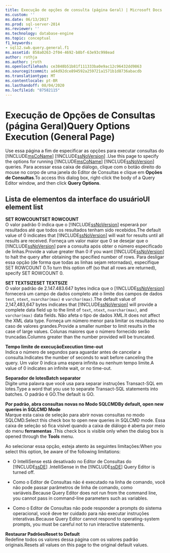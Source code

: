 ```yaml
---
title: Execução de opções de consulta (página Geral) | Microsoft Docs
ms.custom: ''
ms.date: 06/13/2017
ms.prod: sql-server-2014
ms.reviewer: ''
ms.technology: database-engine
ms.topic: conceptual
f1_keywords:
- sql12.swb.query.general.f1
ms.assetid: 858a0263-2f04-4692-b8bf-63e93c998ead
author: rothja
ms.author: jroth
ms.openlocfilehash: ce3848b51b81f111333ba0e9ac12c96432dd9863
ms.sourcegitcommit: ad4d92dce894592a259721a1571b1d8736abacdb
ms.translationtype: MT
ms.contentlocale: pt-BR
ms.lasthandoff: 08/04/2020
ms.locfileid: "87582115"
---
```

# <a name="query-options-execution-general-page"></a><span data-ttu-id="6fabd-102">Execução de Opções de Consultas (página Geral)</span><span class="sxs-lookup"><span data-stu-id="6fabd-102">Query Options Execution (General Page)</span></span>
  <span data-ttu-id="6fabd-103">Use essa página a fim de especificar as opções para executar consultas do [!INCLUDE[msCoName](../includes/msconame-md.md)] [!INCLUDE[ssNoVersion](../includes/ssnoversion-md.md)] .</span><span class="sxs-lookup"><span data-stu-id="6fabd-103">Use this page to specify the options for running [!INCLUDE[msCoName](../includes/msconame-md.md)] [!INCLUDE[ssNoVersion](../includes/ssnoversion-md.md)] queries.</span></span> <span data-ttu-id="6fabd-104">Para acessar essa caixa de diálogo, clique com o botão direito do mouse no corpo de uma janela do Editor de Consultas e clique em **Opções de Consultas**.</span><span class="sxs-lookup"><span data-stu-id="6fabd-104">To access this dialog box, right-click the body of a Query Editor window, and then click **Query Options**.</span></span>  
  
## <a name="ui-element-list"></a><span data-ttu-id="6fabd-105">Lista de elementos da interface do usuário</span><span class="sxs-lookup"><span data-stu-id="6fabd-105">UI element list</span></span>  
 <span data-ttu-id="6fabd-106">**SET ROWCOUNT**</span><span class="sxs-lookup"><span data-stu-id="6fabd-106">**SET ROWCOUNT**</span></span>  
 <span data-ttu-id="6fabd-107">O valor padrão 0 indica que o [!INCLUDE[ssNoVersion](../includes/ssnoversion-md.md)] esperará por resultados até que todos os resultados tenham sido recebidos.</span><span class="sxs-lookup"><span data-stu-id="6fabd-107">The default value of 0 indicates that [!INCLUDE[ssNoVersion](../includes/ssnoversion-md.md)] will wait for results until all results are received.</span></span> <span data-ttu-id="6fabd-108">Forneça um valor maior que 0 se desejar que o [!INCLUDE[ssNoVersion](../includes/ssnoversion-md.md)] pare a consulta após obter o número especificado de linhas.</span><span class="sxs-lookup"><span data-stu-id="6fabd-108">Provide a value greater than 0 if you want [!INCLUDE[ssNoVersion](../includes/ssnoversion-md.md)] to halt the query after obtaining the specified number of rows.</span></span> <span data-ttu-id="6fabd-109">Para desligar essa opção (de forma que todas as linhas sejam retornadas), especifique SET ROWCOUNT 0.</span><span class="sxs-lookup"><span data-stu-id="6fabd-109">To turn this option off (so that all rows are returned), specify SET ROWCOUNT 0.</span></span>  
  
 <span data-ttu-id="6fabd-110">**SET TEXTSIZE**</span><span class="sxs-lookup"><span data-stu-id="6fabd-110">**SET TEXTSIZE**</span></span>  
 <span data-ttu-id="6fabd-111">O valor padrão de 2.147.483.647 bytes indica que o [!INCLUDE[ssNoVersion](../includes/ssnoversion-md.md)] fornecerá um campo de dados completo até o limite dos campos de dados `text`, `ntext`, `nvarchar(max)` e `varchar(max)`.</span><span class="sxs-lookup"><span data-stu-id="6fabd-111">The default value of 2,147,483,647 bytes indicates that [!INCLUDE[ssNoVersion](../includes/ssnoversion-md.md)] will provide a complete data field up to the limit of `text`, `ntext`, `nvarchar(max)`, and `varchar(max)` data fields.</span></span> <span data-ttu-id="6fabd-112">Não afeta o tipo de dados XML.</span><span class="sxs-lookup"><span data-stu-id="6fabd-112">It does not affect the XML data type.</span></span> <span data-ttu-id="6fabd-113">Forneça um número menor para limitar os resultados no caso de valores grandes.</span><span class="sxs-lookup"><span data-stu-id="6fabd-113">Provide a smaller number to limit results in the case of large values.</span></span> <span data-ttu-id="6fabd-114">Colunas maiores que o número fornecido serão truncadas.</span><span class="sxs-lookup"><span data-stu-id="6fabd-114">Columns greater than the number provided will be truncated.</span></span>  
  
 <span data-ttu-id="6fabd-115">**Tempo limite de execução**</span><span class="sxs-lookup"><span data-stu-id="6fabd-115">**Execution time-out**</span></span>  
 <span data-ttu-id="6fabd-116">Indica o número de segundos para aguardar antes de cancelar a consulta.</span><span class="sxs-lookup"><span data-stu-id="6fabd-116">Indicates the number of seconds to wait before canceling the query.</span></span> <span data-ttu-id="6fabd-117">Um valor 0 indica uma espera infinita ou nenhum tempo limite.</span><span class="sxs-lookup"><span data-stu-id="6fabd-117">A value of 0 indicates an infinite wait, or no time-out.</span></span>  
  
 <span data-ttu-id="6fabd-118">**Separador de lotes**</span><span class="sxs-lookup"><span data-stu-id="6fabd-118">**Batch separator**</span></span>  
 <span data-ttu-id="6fabd-119">Digite uma palavra que você usa para separar instruções Transact-SQL em lotes.</span><span class="sxs-lookup"><span data-stu-id="6fabd-119">Type a word that you use to separate Transact-SQL statements into batches.</span></span> <span data-ttu-id="6fabd-120">O padrão é GO.</span><span class="sxs-lookup"><span data-stu-id="6fabd-120">The default is GO.</span></span>  
  
 <span data-ttu-id="6fabd-121">**Por padrão, abra consultas novas no Modo SQLCMD**</span><span class="sxs-lookup"><span data-stu-id="6fabd-121">**By default, open new queries in SQLCMD Mode**</span></span>  
 <span data-ttu-id="6fabd-122">Marque esta caixa de seleção para abrir novas consultas no modo SQLCMD.</span><span class="sxs-lookup"><span data-stu-id="6fabd-122">Select this check box to open new queries in SQLCMD mode.</span></span> <span data-ttu-id="6fabd-123">Essa caixa de seleção só fica visível quando a caixa de diálogo é aberta por meio do menu **ferramentas** .</span><span class="sxs-lookup"><span data-stu-id="6fabd-123">This check box is visible only when the dialog box is opened through the **Tools** menu.</span></span>  
  
 <span data-ttu-id="6fabd-124">Ao selecionar essa opção, esteja atento às seguintes limitações:</span><span class="sxs-lookup"><span data-stu-id="6fabd-124">When you select this option, be aware of the following limitations:</span></span>  
  
-   <span data-ttu-id="6fabd-125">O IntelliSense está desativado no Editor de Consultas do [!INCLUDE[ssDE](../includes/ssde-md.md)] .</span><span class="sxs-lookup"><span data-stu-id="6fabd-125">IntelliSense in the [!INCLUDE[ssDE](../includes/ssde-md.md)] Query Editor is turned off.</span></span>  
  
-   <span data-ttu-id="6fabd-126">Como o Editor de Consultas não é executado na linha de comando, você não pode passar parâmetros de linha de comando, como variáveis.</span><span class="sxs-lookup"><span data-stu-id="6fabd-126">Because Query Editor does not run from the command line, you cannot pass in command-line parameters such as variables.</span></span>  
  
-   <span data-ttu-id="6fabd-127">Como o Editor de Consultas não pode responder a prompts do sistema operacional, você deve ter cuidado para não executar instruções interativas.</span><span class="sxs-lookup"><span data-stu-id="6fabd-127">Because Query Editor cannot respond to operating-system prompts, you must be careful not to run interactive statements.</span></span>  
  
 <span data-ttu-id="6fabd-128">**Restaurar Padrões**</span><span class="sxs-lookup"><span data-stu-id="6fabd-128">**Reset to Default**</span></span>  
 <span data-ttu-id="6fabd-129">Redefine todos os valores dessa página com os valores padrão originais.</span><span class="sxs-lookup"><span data-stu-id="6fabd-129">Resets all values on this page to the original default values.</span></span>  
  
  
